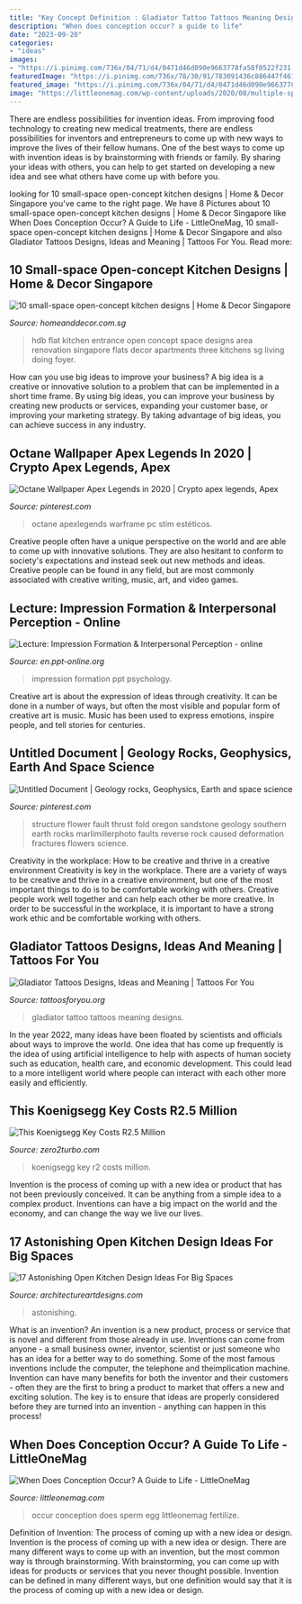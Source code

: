 ```yaml
---
title: "Key Concept Definition : Gladiator Tattoo Tattoos Meaning Designs"
description: "When does conception occur? a guide to life"
date: "2023-09-20"
categories:
- "ideas"
images:
- "https://i.pinimg.com/736x/04/71/d4/0471d46d090e9663778fa58f0522f231.jpg"
featuredImage: "https://i.pinimg.com/736x/78/30/91/783091436c886447f461ce9456d6eddc--flower-structure-small-flowers.jpg"
featured_image: "https://i.pinimg.com/736x/04/71/d4/0471d46d090e9663778fa58f0522f231.jpg"
image: "https://littleonemag.com/wp-content/uploads/2020/08/multiple-sperm-trying-to-fertilize-egg.jpg"
---
```



There are endless possibilities for invention ideas. From improving food technology to creating new medical treatments, there are endless possibilities for inventors and entrepreneurs to come up with new ways to improve the lives of their fellow humans. One of the best ways to come up with invention ideas is by brainstorming with friends or family. By sharing your ideas with others, you can help to get started on developing a new idea and see what others have come up with before you.

	

		
looking for 10 small-space open-concept kitchen designs | Home &amp; Decor Singapore you've came to the right page. We have 8 Pictures about 10 small-space open-concept kitchen designs | Home &amp; Decor Singapore like When Does Conception Occur? A Guide to Life - LittleOneMag, 10 small-space open-concept kitchen designs | Home &amp; Decor Singapore and also Gladiator Tattoos Designs, Ideas and Meaning | Tattoos For You. Read more:
		
    
## 10 Small-space Open-concept Kitchen Designs | Home &amp; Decor Singapore

<img loading=lazy src="http://www.homeanddecor.com.sg/sites/default/files/imagecache/hnd_revamp_1x1_large/blog/gallery_article/gallery_images/42809-compact-style-three-room-hdb-flat_0.jpg" onerror="this.onerror=null;this.src='https://tse4.mm.bing.net/th?id=OIP.sSxG5hsMFvtFoYbVPfBxyAHaLG&amp;pid=15.1';" alt="10 small-space open-concept kitchen designs | Home &amp; Decor Singapore">

_Source: homeanddecor.com.sg_

>hdb flat kitchen entrance open concept space designs area renovation singapore flats decor apartments three kitchens sg living doing foyer. 

	

How can you use big ideas to improve your business?
A big idea is a creative or innovative solution to a problem that can be implemented in a short time frame. By using big ideas, you can improve your business by creating new products or services, expanding your customer base, or improving your marketing strategy. By taking advantage of big ideas, you can achieve success in any industry.

    
## Octane Wallpaper Apex Legends In 2020 | Crypto Apex Legends, Apex

<img loading=lazy src="https://i.pinimg.com/736x/04/71/d4/0471d46d090e9663778fa58f0522f231.jpg" onerror="this.onerror=null;this.src='https://tse2.mm.bing.net/th?id=OIP.c6yJZDbJbGKpVZTLbCgaOAHaKk&amp;pid=15.1';" alt="Octane Wallpaper Apex Legends in 2020 | Crypto apex legends, Apex">

_Source: pinterest.com_

>octane apexlegends warframe pc stim estéticos. 

	

Creative people often have a unique perspective on the world and are able to come up with innovative solutions. They are also hesitant to conform to society's expectations and instead seek out new methods and ideas. Creative people can be found in any field, but are most commonly associated with creative writing, music, art, and video games.

    
## Lecture: Impression Formation &amp; Interpersonal Perception - Online

<img loading=lazy src="https://cf.ppt-online.org/files/slide/x/XzVjG2kRiScvyxdB6fCPLTs3IKAEh1OeNUMqpl/slide-16.jpg" onerror="this.onerror=null;this.src='https://tse2.mm.bing.net/th?id=OIP.1QMEikOGrGYCzEVd1aV42wHaFj&amp;pid=15.1';" alt="Lecture: Impression Formation &amp; Interpersonal Perception - online">

_Source: en.ppt-online.org_

>impression formation ppt psychology. 

	

Creative art is about the expression of ideas through creativity. It can be done in a number of ways, but often the most visible and popular form of creative art is music. Music has been used to express emotions, inspire people, and tell stories for centuries.

    
## Untitled Document | Geology Rocks, Geophysics, Earth And Space Science

<img loading=lazy src="https://i.pinimg.com/736x/78/30/91/783091436c886447f461ce9456d6eddc--flower-structure-small-flowers.jpg" onerror="this.onerror=null;this.src='https://tse2.mm.bing.net/th?id=OIP.xNPgbiZ79T4byuVahwJjnQHaE7&amp;pid=15.1';" alt="Untitled Document | Geology rocks, Geophysics, Earth and space science">

_Source: pinterest.com_

>structure flower fault thrust fold oregon sandstone geology southern earth rocks marlimillerphoto faults reverse rock caused deformation fractures flowers science. 

	

Creativity in the workplace: How to be creative and thrive in a creative environment
Creativity is key in the workplace. There are a variety of ways to be creative and thrive in a creative environment, but one of the most important things to do is to be comfortable working with others. Creative people work well together and can help each other be more creative. In order to be successful in the workplace, it is important to have a strong work ethic and be comfortable working with others.

    
## Gladiator Tattoos Designs, Ideas And Meaning | Tattoos For You

<img loading=lazy src="http://www.tattoosforyou.org/wp-content/uploads/2016/03/Gladiator-Tattoo-Ideas.jpg" onerror="this.onerror=null;this.src='https://tse2.mm.bing.net/th?id=OIP.vpADYlghdkoJ-qdazxOF_QHaLJ&amp;pid=15.1';" alt="Gladiator Tattoos Designs, Ideas and Meaning | Tattoos For You">

_Source: tattoosforyou.org_

>gladiator tattoo tattoos meaning designs. 

	

In the year 2022, many ideas have been floated by scientists and officials about ways to improve the world. One idea that has come up frequently is the idea of using artificial intelligence to help with aspects of human society such as education, health care, and economic development. This could lead to a more intelligent world where people can interact with each other more easily and efficiently.

    
## This Koenigsegg Key Costs R2.5 Million

<img loading=lazy src="https://www.zero2turbo.com/wp-content/uploads/2018/04/koenigsegg-key-fob-expensive-diamonds-platinum-gold-2.jpg" onerror="this.onerror=null;this.src='https://tse2.mm.bing.net/th?id=OIP.20jEHlVfdJS1tsXbnKaHTgHaE8&amp;pid=15.1';" alt="This Koenigsegg Key Costs R2.5 Million">

_Source: zero2turbo.com_

>koenigsegg key r2 costs million. 

	

Invention is the process of coming up with a new idea or product that has not been previously conceived. It can be anything from a simple idea to a complex product. Inventions can have a big impact on the world and the economy, and can change the way we live our lives.

    
## 17 Astonishing Open Kitchen Design Ideas For Big Spaces

<img loading=lazy src="https://www.architectureartdesigns.com/wp-content/uploads/2015/09/199.jpg" onerror="this.onerror=null;this.src='https://tse4.mm.bing.net/th?id=OIP.2lSraOy0tVyb-odS1ymdgwHaFj&amp;pid=15.1';" alt="17 Astonishing Open Kitchen Design Ideas For Big Spaces">

_Source: architectureartdesigns.com_

>astonishing. 

	

What is an invention?
An invention is a new product, process or service that is novel and different from those already in use. Inventions can come from anyone - a small business owner, inventor, scientist or just someone who has an idea for a better way to do something. Some of the most famous inventions include the computer, the telephone and theimplication machine. 
Invention can have many benefits for both the inventor and their customers - often they are the first to bring a product to market that offers a new and exciting solution. The key is to ensure that ideas are properly considered before they are turned into an invention - anything can happen in this process!

    
## When Does Conception Occur? A Guide To Life - LittleOneMag

<img loading=lazy src="https://littleonemag.com/wp-content/uploads/2020/08/multiple-sperm-trying-to-fertilize-egg.jpg" onerror="this.onerror=null;this.src='https://tse3.mm.bing.net/th?id=OIP.SoVhQCNTG_2aVW2ERo9xowHaEj&amp;pid=15.1';" alt="When Does Conception Occur? A Guide to Life - LittleOneMag">

_Source: littleonemag.com_

>occur conception does sperm egg littleonemag fertilize. 

	

Definition of Invention: The process of coming up with a new idea or design.
Invention is the process of coming up with a new idea or design. There are many different ways to come up with an invention, but the most common way is through brainstorming. With brainstorming, you can come up with ideas for products or services that you never thought possible. Invention can be defined in many different ways, but one definition would say that it is the process of coming up with a new idea or design.

